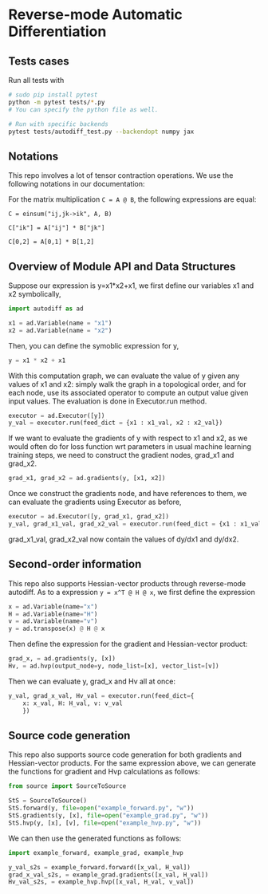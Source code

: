 # Reverse-mode Automatic Differentiation

## Tests cases
Run all tests with
```bash
# sudo pip install pytest
python -m pytest tests/*.py
# You can specify the python file as well.
```

```bash
# Run with specific backends
pytest tests/autodiff_test.py --backendopt numpy jax
```


## Notations
This repo involves a lot of tensor contraction operations. We use the following notations in our documentation:

For the matrix multiplication `C = A @ B`, the following expressions are equal:

```
C = einsum("ij,jk->ik", A, B)
```
```
C["ik"] = A["ij"] * B["jk"]
```
```
C[0,2] = A[0,1] * B[1,2]
```

## Overview of Module API and Data Structures

Suppose our expression is y=x1*x2+x1, we first define our variables x1 and x2 symbolically,
```python
import autodiff as ad

x1 = ad.Variable(name = "x1")
x2 = ad.Variable(name = "x2")
```
Then, you can define the symoblic expression for y,
```python
y = x1 * x2 + x1
```
With this computation graph, we can evaluate the value of y given any values of x1 and x2: simply walk the graph in a topological order, and for each node, use its associated operator to compute an output value given input values. The evaluation is done in Executor.run method.
```python
executor = ad.Executor([y])
y_val = executor.run(feed_dict = {x1 : x1_val, x2 : x2_val})
```
If we want to evaluate the gradients of y with respect to x1 and x2, as we would often do for loss function wrt parameters in usual machine learning training steps, we need to construct the gradient nodes, grad_x1 and grad_x2.
```python
grad_x1, grad_x2 = ad.gradients(y, [x1, x2])
```
Once we construct the gradients node, and have references to them, we can evaluate the gradients using Executor as before,
```python
executor = ad.Executor([y, grad_x1, grad_x2])
y_val, grad_x1_val, grad_x2_val = executor.run(feed_dict = {x1 : x1_val, x2 : x2_val})
```
grad_x1_val, grad_x2_val now contain the values of dy/dx1 and dy/dx2.

## Second-order information

This repo also supports Hessian-vector products through reverse-mode autodiff. As to a expression `y = x^T @ H @ x`, we first define the expression 
```python
x = ad.Variable(name="x")
H = ad.Variable(name="H")
v = ad.Variable(name="v")
y = ad.transpose(x) @ H @ x
```
Then define the expression for the gradient and Hessian-vector product:
```python
grad_x, = ad.gradients(y, [x])
Hv, = ad.hvp(output_node=y, node_list=[x], vector_list=[v])
```
Then we can evaluate y, grad_x and Hv all at once:
```python
y_val, grad_x_val, Hv_val = executor.run(feed_dict={
    x: x_val, H: H_val, v: v_val
    })
```

## Source code generation

This repo also supports source code generation for both gradients and Hessian-vector products. For the same expression above, we can generate the functions for gradient and Hvp calculations as follows:
```python
from source import SourceToSource

StS = SourceToSource()
StS.forward(y, file=open("example_forward.py", "w"))
StS.gradients(y, [x], file=open("example_grad.py", "w"))
StS.hvp(y, [x], [v], file=open("example_hvp.py", "w"))
```
We can then use the generated functions as follows:
```python
import example_forward, example_grad, example_hvp

y_val_s2s = example_forward.forward([x_val, H_val])
grad_x_val_s2s, = example_grad.gradients([x_val, H_val])
Hv_val_s2s, = example_hvp.hvp([x_val, H_val, v_val])
```
